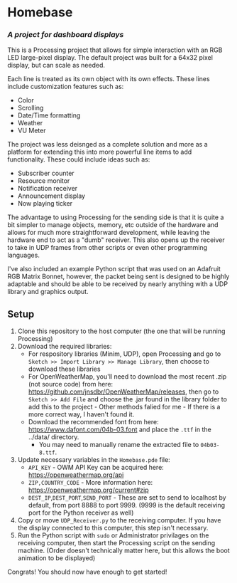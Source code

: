 # Homebase

### ***A project for dashboard displays***

This is a Processing project that allows for simple interaction with an RGB LED large-pixel display. The default project was built for a 64x32 pixel display, but can scale as needed.

Each line is treated as its own object with its own effects. These lines include customization features such as:
- Color
- Scrolling
- Date/Time formatting
- Weather
- VU Meter

The project was less deisnged as a complete solution and more as a platform for extending this into more powerful line items to add functionality. These could include ideas such as:
- Subscriber counter
- Resource monitor
- Notification receiver
- Announcement display
- Now playing ticker

The advantage to using Processing for the sending side is that it is quite a bit simpler to manage objects, memory, etc outside of the hardware and allows for much more straightforward development, while leaving the hardware end to act as a "dumb" receiver. This also opens up the receiver to take in UDP frames from other scripts or even other programming languages.

I've also included an example Python script that was used on an Adafruit RGB Matrix Bonnet, however, the packet being sent is designed to be highly adaptable and should be able to be received by nearly anything with a UDP library and graphics output.

## Setup

1. Clone this repository to the host computer (the one that will be running Processing)
2. Download the required libraries:
    - For respository libraries (Minim, UDP), open Processing and go to `Sketch >> Import Library >> Manage Library`, then choose to download these libraries
    - For OpenWeatherMap, you'll need to download the most recent .zip (not source code) from here: https://github.com/jnsdbr/OpenWeatherMap/releases, then go to `Sketch >> Add File` and choose the .jar found in the library folder to add this to the project - Other methods falied for me - If there is a more correct way, I haven't found it.
    - Download the recommended font from here: https://www.dafont.com/04b-03.font and place the `.ttf` in the ../data/ directory.
        - You may need to manually rename the extracted file to `04b03-8.ttf`.
3. Update necessary variables in the `Homebase.pde` file:
    - `API_KEY` - OWM API Key can be acquired here: https://openweathermap.org/api
    - `ZIP,COUNTRY_CODE` - More information here: https://openweathermap.org/current#zip
    - `DEST_IP`,`DEST_PORT`,`SEND_PORT` - These are set to send to localhost by default, from port 8888 to port 9999. (9999 is the default receiving port for the Python receiver as well)
4. Copy or move `UDP_Receiver.py` to the receiving computer. If you have the display connected to this computer, this step isn't necessary.
5. Run the Python script with `sudo` or Administrator privilages on the receiving computer, then start the Processing script on the sending machine. (Order doesn't technically matter here, but this allows the boot animation to be displayed)

Congrats! You should now have enough to get started!